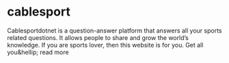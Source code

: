 # cablesport
Cablesportdotnet is a question-answer platform that answers all your sports related questions. It allows people to share and grow the world’s knowledge. If you are sports lover, then this website is for you. Get all you&amp;hellip; read more
